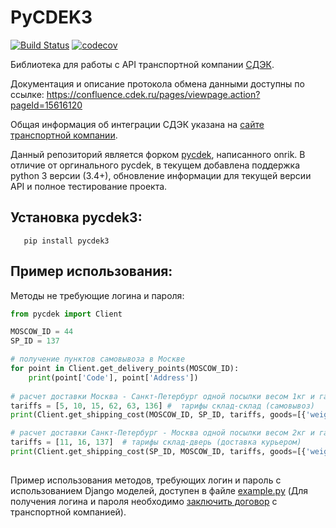 # PyCDEK3

[![Build Status](https://travis-ci.com/kpodranyuk/pycdek3.svg?branch=master)](https://travis-ci.com/kpodranyuk/pycdek3)
[![codecov](https://codecov.io/gh/kpodranyuk/pycdek3/branch/master/graph/badge.svg)](https://codecov.io/gh/kpodranyuk/pycdek3)

Библиотека для работы с API транспортной компании [СДЭК](http://cdek.ru/).

Документация и описание протокола обмена данными доступны по ссылке: https://confluence.cdek.ru/pages/viewpage.action?pageId=15616120

Общая информация об интеграции СДЭК указана на [сайте транспортной компании](https://www.cdek.ru/clients/integrator.html).

Данный репозиторий является форком [pycdek](https://github.com/onrik/pycdek), написанного onrik. 
В отличие от оргинального pycdek, в текущем добавлена поддержка python 3 версии (3.4+), обновление информации для текущей версии API и полное тестирование проекта. 

## Установка pycdek3:
```
   pip install pycdek3
```

## Пример использования:
Методы не требующие логина и пароля:

```python
from pycdek import Client

MOSCOW_ID = 44
SP_ID = 137

# получение пунктов самовывоза в Москве
for point in Client.get_delivery_points(MOSCOW_ID):
    print(point['Code'], point['Address'])
    
# расчет доставки Москва - Санкт-Петербург одной посылки весом 1кг и габаритами (см) 50x10x20
tariffs = [5, 10, 15, 62, 63, 136] #  тарифы склад-склад (самовывоз)
print(Client.get_shipping_cost(MOSCOW_ID, SP_ID, tariffs, goods=[{'weight': 1, 'length': 50, 'width': 10, 'height': 20}]))

# расчет доставки Санкт-Петербург - Москва одной посылки весом 2кг и габаритами (см) 100x10x20
tariffs = [11, 16, 137]  # тарифы склад-дверь (доставка курьером)
print(Client.get_shipping_cost(SP_ID, MOSCOW_ID, tariffs, goods=[{'weight': 2, 'length': 100, 'width': 10, 'height': 20}]))
    
```

Пример использования методов, требующих логин и пароль с использованием Django моделей, доступен в файле [example.py](example.py) (Для получения логина и пароля необходимо [заключить договор](https://www.cdek.ru/clients/reglament.html) с транспортной компанией).
